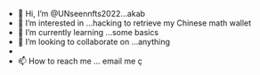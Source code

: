 - 👋 Hi, I’m @UNseennfts2022...akab
- 👀 I’m interested in ...hacking to retrieve my Chinese math wallet
- 🌱 I’m currently learning ...some basics
- 💞️ I’m looking to collaborate on ...anything
- 
- 📫 How to reach me ...
email me ç
<!---
UNseennfts2022/UNseennfts2022 is a ✨ special ✨ repository because its `README.md` (this file) appears on your GitHub profile.
You can click the Preview link to take a look at your changes.
--->
